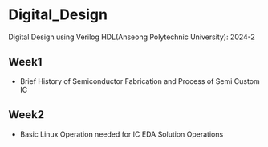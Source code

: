 # Digital_Design
Digital Design using Verilog HDL(Anseong Polytechnic University): 2024-2

## Week1
* Brief History of Semiconductor Fabrication and Process of Semi Custom IC


## Week2
* Basic Linux Operation needed for IC EDA Solution Operations

